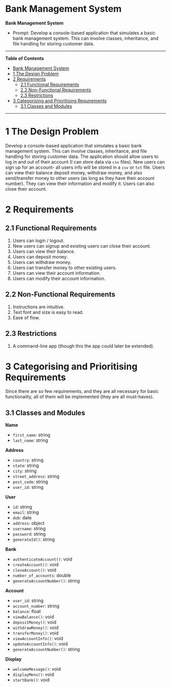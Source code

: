 # Bank Management System
**Bank Management System**
   - Prompt: Develop a console-based application that simulates a basic bank management system. This can involve classes, inheritance, and file handling for storing customer data.
 ***
 **Table of Contents**
- [Bank Management System](#bank-management-system)
- [1 The Design Problem](#1-the-design-problem)
- [2 Requirements](#2-requirements)
	- [2.1 Functional Requirements](#21-functional-requirements)
	- [2.2 Non-Functional Requirements](#22-non-functional-requirements)
	- [2.3 Restrictions](#23-restrictions)
- [3 Categorising and Prioritising Requirements](#3-categorising-and-prioritising-requirements)
	- [3.1 Classes and Modules](#31-classes-and-modules)
 ***
 # 1 The Design Problem
 Develop a console-based application that simulates a basic bank management system. This can involve classes, inheritance, and file handling for storing customer data. The application should allow users to log in and out of their account (I can store data via `csv` files). New users can sign up for an account- all users info will be stored in a `csv` or `txt` file. Users can view their balance deposit money, withdraw money, and also send/transfer money to other users (as long as they have their account number). They can view their information and modify it. Users can also close their account.
 
 # 2 Requirements
 ## 2.1 Functional Requirements
 1. Users can login / logout.
 2. New users can signup and existing users can close their account.
 3. Users can view their balance.
 5. Users can deposit money.
 6. Users can withdraw money.
 7. Users can transfer money to other existing users.
 8. Users can view their account information.
 9. Users can modify their account information.

## 2.2 Non-Functional Requirements
1. Instructions are intuitive.
2. Text font and size is easy to read.
3. Ease of flow.

## 2.3 Restrictions
1. A command-line app (though this the app could later be extended). 

# 3 Categorising and Prioritising Requirements
Since there are so few requirements, and they are all necessary for basic functionality, all of them will be implemented (they are all must-haves).

## 3.1 Classes and Modules
**Name**
- `first_name`: string
- `last_name`: string

**Address**
- `country`: string
- `state`: string
- `city`: string
- `street_address`: string
- `post_code`: string
- `user_id`: string
  
**User**
- `id`: string
- `email`: string
- `dob`: date
- `address`: object
- `username`: string
- `password`: string
- `generateId()`: string

**Bank**
- `authenticateAccount()`: void
- `createAccount()`: void
- `closeAccount()`: void
- `number_of_accounts`: double
- `generateAccountNumber()`: string

**Account**
- `user_id`: string
- `account_number`: string
- `balance`: float
- `viewBalance()`: void
- `depositMoney()`: void
- `withdrawMoney()`: void
- `transferMoney()`: void
-  `viewAccountInfo()`: void
-  `updateAccountInfo()`: void
-  `generateAccountNumber()`: string

**Display**
- `welcomeMessage()`: void
- `displayMenu()`: void
- `startBank()`: void
